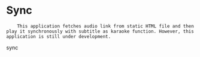 # Sync
        This application fetches audio link from static HTML file and then play it synchronously with subtitle as karaoke function. However, this application is still under development. 
sync 
